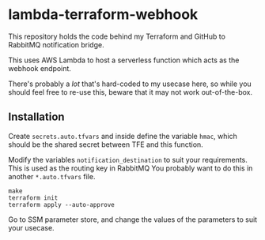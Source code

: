 # lambda-terraform-webhook

This repository holds the code behind my Terraform and GitHub to RabbitMQ notification bridge.

This uses AWS Lambda to host a serverless function which acts as the webhook endpoint.

There's probably a *lot* that's hard-coded to my usecase here, so while you should feel free to re-use this, beware that
it may not work out-of-the-box.

## Installation
Create `secrets.auto.tfvars` and inside define the variable `hmac`, which should be the shared
secret between TFE and this function.

Modify the variables `notification_destination` to suit your requirements. This is used as the routing key in RabbitMQ
You probably want to do this in another `*.auto.tfvars` file.

```shell
make
terraform init
terraform apply --auto-approve
```

Go to SSM parameter store, and change the values of the parameters to suit your usecase.
